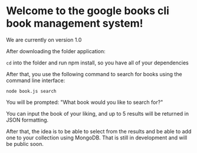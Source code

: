# Welcome to the google books cli book management system!
We are currently on version 1.0

After downloading the folder application:

`cd` into the folder and run npm install, so you have all of your dependencies

After that, you use the following command to search for books using the command line interface:

`node book.js search`

You will be prompted:
"What book would you like to search for?"

You can input the book of your liking, and up to 5 results will be returned in JSON formatting.

After that, the idea is to be able to select from the results and be able to add one to your collection using MongoDB. That is still in development and will be public soon.
